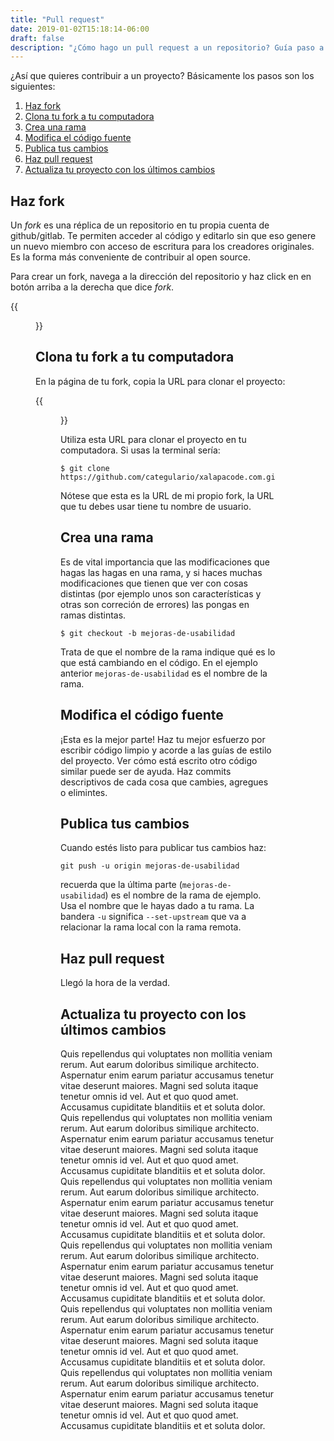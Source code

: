 ```yaml
---
title: "Pull request"
date: 2019-01-02T15:18:14-06:00
draft: false
description: "¿Cómo hago un pull request a un repositorio? Guía paso a paso para contribuir."
---
```


¿Así que quieres contribuir a un proyecto? Básicamente los pasos son los siguientes:

1. [Haz fork](#haz-fork)
2. [Clona tu fork a tu computadora](#clona-tu-fork-a-tu-computadora)
3. [Crea una rama](#crea-una-rama)
4. [Modifica el código fuente](#modifica-el-código-fuente)
5. [Publica tus cambios](#publica-tus-cambios)
6. [Haz pull request](#haz-pull-request)
7. [Actualiza tu proyecto con los últimos cambios](#actualiza-tu-proyecto-con-los-últimos-cambios)

## Haz fork

Un *fork* es una réplica de un repositorio en tu propia cuenta de github/gitlab. Te permiten acceder al código y editarlo sin que eso genere un nuevo miembro con acceso de escritura para los creadores originales. Es la forma más conveniente de contribuir al open source.

Para crear un fork, navega a la dirección del repositorio y haz click en en botón arriba a la derecha que dice *fork*.

{{<figure src="/img/guias/pull_request/fork.png" title="Botón de fork" >}}

## Clona tu fork a tu computadora

En la página de tu fork, copia la URL para clonar el proyecto:

{{<figure src="/img/guias/pull_request/clone.png" title="Url para clonar" >}}

Utiliza esta URL para clonar el proyecto en tu computadora. Si usas la terminal sería:

```
$ git clone https://github.com/categulario/xalapacode.com.git
```

Nótese que esta es la URL de mi propio fork, la URL que tu debes usar tiene tu nombre de usuario.

## Crea una rama

Es de vital importancia que las modificaciones que hagas las hagas en una rama, y si haces muchas modificaciones que tienen que ver con cosas distintas (por ejemplo unos son características y otras son correción de errores) las pongas en ramas distintas.

```
$ git checkout -b mejoras-de-usabilidad
```

Trata de que el nombre de la rama indique qué es lo que está cambiando en el código. En el ejemplo anterior `mejoras-de-usabilidad` es el nombre de la rama.

## Modifica el código fuente

¡Esta es la mejor parte! Haz tu mejor esfuerzo por escribir código limpio y acorde a las guías de estilo del proyecto. Ver cómo está escrito otro código similar puede ser de ayuda. Haz commits descriptivos de cada cosa que cambies, agregues o elimintes.

## Publica tus cambios

Cuando estés listo para publicar tus cambios haz:

```
git push -u origin mejoras-de-usabilidad
```

recuerda que la última parte (`mejoras-de-usabilidad`) es el nombre de la rama de ejemplo. Usa el nombre que le hayas dado a tu rama. La bandera `-u` significa `--set-upstream` que va a relacionar la rama local con la rama remota.

## Haz pull request

Llegó la hora de la verdad.

## Actualiza tu proyecto con los últimos cambios

Quis repellendus qui voluptates non mollitia veniam rerum. Aut earum doloribus similique architecto. Aspernatur enim earum pariatur accusamus tenetur vitae deserunt maiores. Magni sed soluta itaque tenetur omnis id vel. Aut et quo quod amet. Accusamus cupiditate blanditiis et et soluta dolor.
Quis repellendus qui voluptates non mollitia veniam rerum. Aut earum doloribus similique architecto. Aspernatur enim earum pariatur accusamus tenetur vitae deserunt maiores. Magni sed soluta itaque tenetur omnis id vel. Aut et quo quod amet. Accusamus cupiditate blanditiis et et soluta dolor.
Quis repellendus qui voluptates non mollitia veniam rerum. Aut earum doloribus similique architecto. Aspernatur enim earum pariatur accusamus tenetur vitae deserunt maiores. Magni sed soluta itaque tenetur omnis id vel. Aut et quo quod amet. Accusamus cupiditate blanditiis et et soluta dolor.
Quis repellendus qui voluptates non mollitia veniam rerum. Aut earum doloribus similique architecto. Aspernatur enim earum pariatur accusamus tenetur vitae deserunt maiores. Magni sed soluta itaque tenetur omnis id vel. Aut et quo quod amet. Accusamus cupiditate blanditiis et et soluta dolor.
Quis repellendus qui voluptates non mollitia veniam rerum. Aut earum doloribus similique architecto. Aspernatur enim earum pariatur accusamus tenetur vitae deserunt maiores. Magni sed soluta itaque tenetur omnis id vel. Aut et quo quod amet. Accusamus cupiditate blanditiis et et soluta dolor.
Quis repellendus qui voluptates non mollitia veniam rerum. Aut earum doloribus similique architecto. Aspernatur enim earum pariatur accusamus tenetur vitae deserunt maiores. Magni sed soluta itaque tenetur omnis id vel. Aut et quo quod amet. Accusamus cupiditate blanditiis et et soluta dolor.
